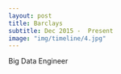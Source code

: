 ```yaml
---
layout: post
title: Barclays
subtitle: Dec 2015 -  Present 
image: "img/timeline/4.jpg"
---
```

Big Data Engineer
